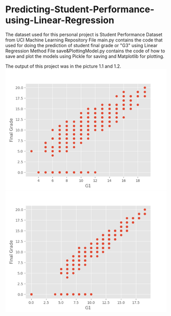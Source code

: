 # Predicting-Student-Performance-using-Linear-Regression
The dataset used for this personal project is Student Performance Dataset from UCI Machine Learning Repository
File main.py contains the code that used for doing the prediction of student final grade or "G3" using Linear Regression Method
File save&PlottingModel.py contains the code of how to save and plot the models using Pickle for saving and Matplotlib for plotting.

The output of this project was in the picture 1.1 and 1.2.
![Picture 1.1](https://github.com/rzkyadhi/Predicting-Student-Performance-using-Linear-Regression/blob/main/Output(G1%2C%20G3).png)
![Picture 1.2](https://github.com/rzkyadhi/Predicting-Student-Performance-using-Linear-Regression/blob/main/Output(G2%2C%20G3).png)
